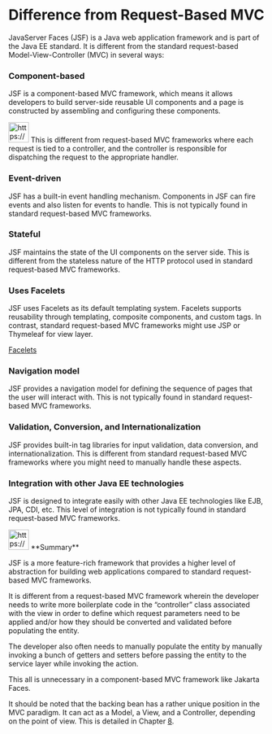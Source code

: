 # Difference from Request-Based MVC

JavaServer Faces (JSF) is a Java web application framework and is part of the Java EE standard. It is different from the standard request-based Model-View-Controller (MVC) in several ways:

### **Component-based**

JSF is a component-based MVC framework, which means it allows developers to build server-side reusable UI components and a page is constructed by assembling and configuring these components.

<aside>
<img src="https://www.notion.so/icons/skull_purple.svg" alt="https://www.notion.so/icons/skull_purple.svg" width="40px" /> This is different from request-based MVC frameworks where each request is tied to a controller, and the controller is responsible for dispatching the request to the appropriate handler.

</aside>

### **Event-driven**

JSF has a built-in event handling mechanism.
Components in JSF can fire events and also listen for events to handle.
This is not typically found in standard request-based MVC frameworks.

### **Stateful**

JSF maintains the state of the UI components on the server side.
This is different from the stateless nature of the HTTP protocol used in standard request-based MVC frameworks.

### **Uses Facelets**

JSF uses Facelets as its default templating system.
Facelets supports reusability through templating, composite components, and custom tags.
In contrast, standard request-based MVC frameworks might use JSP or Thymeleaf for view layer.

[Facelets](Facelets%207c4b9c49848e4d9bbf95f6ce4d79f3d2.md)

### **Navigation model**

JSF provides a navigation model for defining the sequence of pages that the user will interact with. This is not typically found in standard request-based MVC frameworks.

### **Validation, Conversion, and Internationalization**

JSF provides built-in tag libraries for input validation, data conversion, and internationalization. This is different from standard request-based MVC frameworks where you might need to manually handle these aspects.

### **Integration with other Java EE technologies**

JSF is designed to integrate easily with other Java EE technologies like EJB, JPA, CDI, etc. This level of integration is not typically found in standard request-based MVC frameworks.

<aside>
<img src="https://www.notion.so/icons/skull_purple.svg" alt="https://www.notion.so/icons/skull_purple.svg" width="40px" /> **Summary**

JSF is a more feature-rich framework that provides a higher level of abstraction for building web applications compared to standard request-based MVC frameworks.

It is different from a request-based MVC framework wherein the developer needs to write more boilerplate code in the “controller” class associated with the view in order to define which request parameters need to be applied and/or how they should be converted and validated before populating the entity.

The developer also often needs to manually populate the entity by manually invoking a bunch of getters and setters before passing the entity to the service layer while invoking the action.

This all is unnecessary in a component-based MVC framework like Jakarta Faces.

</aside>

It should be noted that the backing bean has a rather unique position in the MVC paradigm. It can act as a Model, a View, and a Controller, depending on the point of view. This is detailed in Chapter [8](https://learning.oreilly.com/library/view/the-definitive-guide/9781484273104/html/454457_2_En_8_Chapter.xhtml).